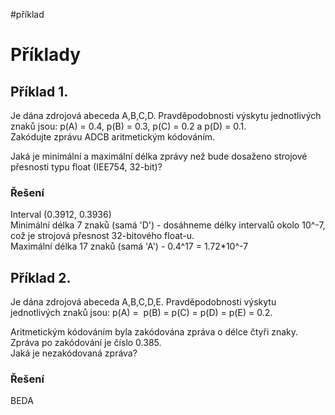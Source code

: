 #příklad
# Příklady

## Příklad 1.

Je dána zdrojová abeceda A,B,C,D. 
Pravděpodobnosti výskytu jednotlivých znaků jsou: p(A) = 0.4, p(B) = 0.3, p(C) = 0.2 a p(D) = 0.1.  
Zakódujte zprávu ADCB aritmetickým kódováním.  

Jaká je minimální a maximální délka zprávy než bude dosaženo strojové přesnosti typu float (IEE754, 32-bit)?

### Řešení

Interval (0.3912, 0.3936)  
Minimální délka 7 znaků (samá 'D') - dosáhneme délky intervalů okolo 10^-7, což je strojová přesnost 32-bitového float-u.  
Maximální délka 17 znaků (samá 'A') - 0.4^17 = 1.72*10^-7

## Příklad 2.

Je dána zdrojová abeceda A,B,C,D,E. 
Pravděpodobnosti výskytu jednotlivých znaků jsou: p(A) =  p(B) = p(C) = p(D) = p(E) = 0.2. 

Aritmetickým kódováním byla zakódována zpráva o délce čtyři znaky. Zpráva po zakódování je číslo 0.385.  
Jaká je nezakódovaná zpráva?

### Řešení

BEDA

